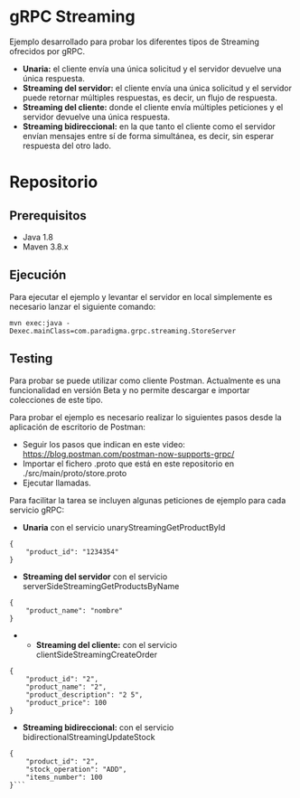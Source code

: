 # gRPC Streaming

Ejemplo desarrollado para probar los diferentes tipos de Streaming ofrecidos por gRPC.

-   **Unaria:**  el cliente envía una única solicitud y el servidor devuelve una única respuesta.
-   **Streaming del servidor:**  el cliente envía una única solicitud y el servidor puede retornar múltiples respuestas, es decir, un flujo de respuesta.
-   **Streaming del cliente:**  donde el cliente envía múltiples peticiones y el servidor devuelve una única respuesta.
-   **Streaming bidireccional:**  en la que tanto el cliente como el servidor envían mensajes entre sí de forma simultánea, es decir, sin esperar respuesta del otro lado.

# Repositorio

## Prerequisitos

- Java 1.8 
- Maven 3.8.x

## Ejecución

Para ejecutar el ejemplo y levantar el servidor en local simplemente es necesario lanzar el siguiente comando: 
```
mvn exec:java -Dexec.mainClass=com.paradigma.grpc.streaming.StoreServer
````

## Testing

Para probar se puede utilizar como cliente Postman. Actualmente es una funcionalidad en versión Beta y no permite descargar e importar colecciones de este tipo. 

Para probar el ejemplo es necesario realizar lo siguientes pasos desde la aplicación de escritorio de Postman: 

- Seguir los pasos que indican en este video: https://blog.postman.com/postman-now-supports-grpc/
- Importar el fichero .proto que está en este repositorio en ./src/main/proto/store.proto
- Ejecutar llamadas.

Para facilitar la tarea se incluyen algunas peticiones de ejemplo para cada servicio gRPC: 

-   **Unaria** con el servicio unaryStreamingGetProductById
```
{
	"product_id": "1234354"
}
```
-   **Streaming del servidor**  con el servicio serverSideStreamingGetProductsByName
```
{
	"product_name": "nombre"
}
```

- -   **Streaming del cliente:**  con el servicio 
clientSideStreamingCreateOrder
```
{
	"product_id": "2",
	"product_name": "2",
	"product_description": "2 5",
	"product_price": 100
}
```

-   **Streaming bidireccional:**  con el servicio 
bidirectionalStreamingUpdateStock
```
{
	"product_id": "2",
	"stock_operation": "ADD",
	"items_number": 100
}```

